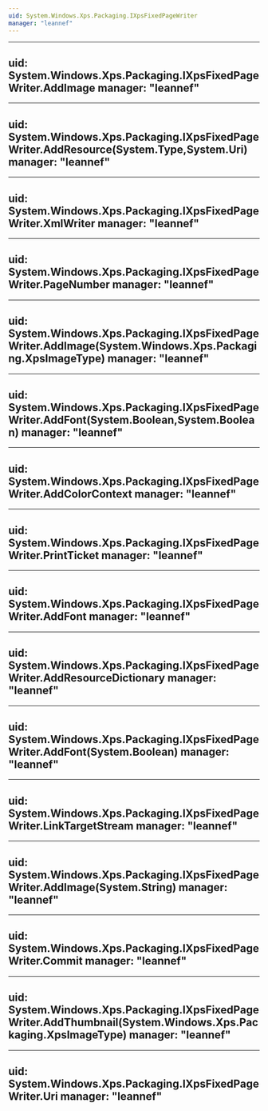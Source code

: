 ```yaml
---
uid: System.Windows.Xps.Packaging.IXpsFixedPageWriter
manager: "leannef"
---
```


---
uid: System.Windows.Xps.Packaging.IXpsFixedPageWriter.AddImage
manager: "leannef"
---

---
uid: System.Windows.Xps.Packaging.IXpsFixedPageWriter.AddResource(System.Type,System.Uri)
manager: "leannef"
---

---
uid: System.Windows.Xps.Packaging.IXpsFixedPageWriter.XmlWriter
manager: "leannef"
---

---
uid: System.Windows.Xps.Packaging.IXpsFixedPageWriter.PageNumber
manager: "leannef"
---

---
uid: System.Windows.Xps.Packaging.IXpsFixedPageWriter.AddImage(System.Windows.Xps.Packaging.XpsImageType)
manager: "leannef"
---

---
uid: System.Windows.Xps.Packaging.IXpsFixedPageWriter.AddFont(System.Boolean,System.Boolean)
manager: "leannef"
---

---
uid: System.Windows.Xps.Packaging.IXpsFixedPageWriter.AddColorContext
manager: "leannef"
---

---
uid: System.Windows.Xps.Packaging.IXpsFixedPageWriter.PrintTicket
manager: "leannef"
---

---
uid: System.Windows.Xps.Packaging.IXpsFixedPageWriter.AddFont
manager: "leannef"
---

---
uid: System.Windows.Xps.Packaging.IXpsFixedPageWriter.AddResourceDictionary
manager: "leannef"
---

---
uid: System.Windows.Xps.Packaging.IXpsFixedPageWriter.AddFont(System.Boolean)
manager: "leannef"
---

---
uid: System.Windows.Xps.Packaging.IXpsFixedPageWriter.LinkTargetStream
manager: "leannef"
---

---
uid: System.Windows.Xps.Packaging.IXpsFixedPageWriter.AddImage(System.String)
manager: "leannef"
---

---
uid: System.Windows.Xps.Packaging.IXpsFixedPageWriter.Commit
manager: "leannef"
---

---
uid: System.Windows.Xps.Packaging.IXpsFixedPageWriter.AddThumbnail(System.Windows.Xps.Packaging.XpsImageType)
manager: "leannef"
---

---
uid: System.Windows.Xps.Packaging.IXpsFixedPageWriter.Uri
manager: "leannef"
---
